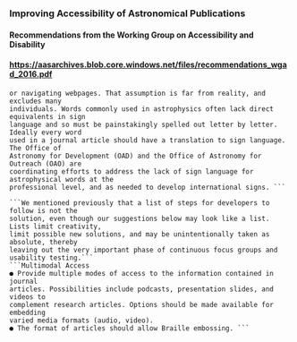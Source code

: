 ### Improving Accessibility of Astronomical Publications
#### Recommendations from the Working Group on Accessibility and Disability
#### https://aasarchives.blob.core.windows.net/files/recommendations_wgad_2016.pdf
```Deaf and hard of hearing people are often assumed to not face difficulties when reading
or navigating webpages. That assumption is far from reality, and excludes many
individuals. Words commonly used in astrophysics often lack direct equivalents in sign
language and so must be painstakingly spelled out letter by letter. Ideally every word
used in a journal article should have a translation to sign language. The Office of
Astronomy for Development (OAD) and the Office of Astronomy for Outreach (OAO) are
coordinating efforts to address the lack of sign language for astrophysical words at the
professional level, and as needed to develop international signs. ```

```We mentioned previously that a list of steps for developers to follow is not the
solution, even though our suggestions below may look like a list. Lists limit creativity,
limit possible new solutions, and may be unintentionally taken as absolute, thereby
leaving out the very important phase of continuous focus groups and usability testing.```
```Multimodal Access
● Provide multiple modes of access to the information contained in journal
articles. Possibilities include podcasts, presentation slides, and videos to
complement research articles. Options should be made available for embedding
varied media formats (audio, video).
● The format of articles should allow Braille embossing. ```
